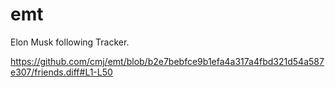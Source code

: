 # emt
Elon Musk following Tracker.

https://github.com/cmj/emt/blob/b2e7bebfce9b1efa4a317a4fbd321d54a587e307/friends.diff#L1-L50
